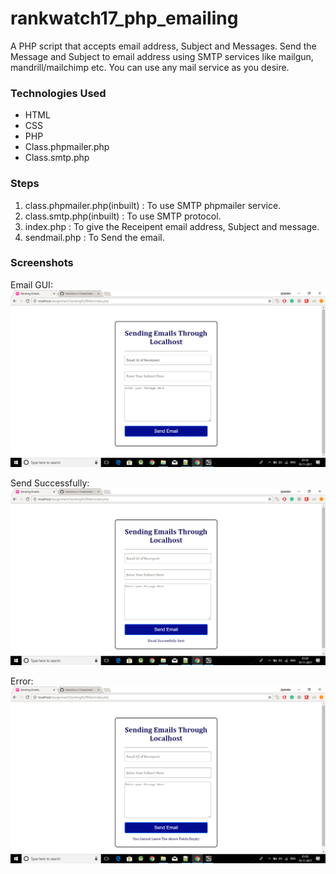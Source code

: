 # rankwatch17_php_emailing
A PHP script that accepts email address, Subject and Messages. Send the Message and Subject to email address using SMTP services like mailgun, mandrill/mailchimp etc. 
You can use any  mail service as you desire.  

### Technologies Used
* HTML	
* CSS 
* PHP	
* Class.phpmailer.php
* Class.smtp.php

### Steps
1. class.phpmailer.php(inbuilt) : To use SMTP phpmailer service.
2. class.smtp.php(inbuilt) : To use SMTP protocol.
3. index.php : To give the Receipent email address, Subject and message. 
4. sendmail.php : To Send the email.

### Screenshots
Email GUI:
<img src="/screenshots2/Screenshot (24).png" width="=1000px">

Send Successfully:
<img src="/screenshots2/Screenshot (25).png" width="1000px">

Error:
<img src="/screenshots2/Screenshot (26).png" width="1000px">